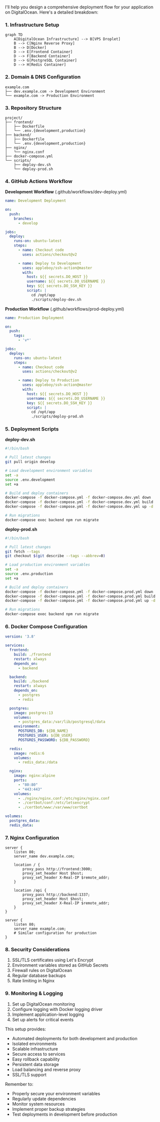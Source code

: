 I'll help you design a comprehensive deployment flow for your application on DigitalOcean. Here's a detailed breakdown:

### 1. Infrastructure Setup

```mermaid
graph TD
    A[DigitalOcean Infrastructure] --> B[VPS Droplet]
    B --> C[Nginx Reverse Proxy]
    B --> D[Docker]
    D --> E[Frontend Container]
    D --> F[Backend Container]
    D --> G[PostgreSQL Container]
    D --> H[Redis Container]
```

### 2. Domain & DNS Configuration
```plaintext
example.com
├── dev.example.com -> Development Environment
└── example.com -> Production Environment
```

### 3. Repository Structure
```
project/
├── frontend/
│   ├── Dockerfile
│   └── .env.{development,production}
├── backend/
│   ├── Dockerfile
│   └── .env.{development,production}
├── nginx/
│   └── nginx.conf
├── docker-compose.yml
└── scripts/
    ├── deploy-dev.sh
    └── deploy-prod.sh
```

### 4. GitHub Actions Workflow

**Development Workflow** (.github/workflows/dev-deploy.yml)
```yaml
name: Development Deployment

on:
  push:
    branches:
      - develop

jobs:
  deploy:
    runs-on: ubuntu-latest
    steps:
      - name: Checkout code
        uses: actions/checkout@v2

      - name: Deploy to Development
        uses: appleboy/ssh-action@master
        with:
          host: ${{ secrets.DO_HOST }}
          username: ${{ secrets.DO_USERNAME }}
          key: ${{ secrets.DO_SSH_KEY }}
          script: |
            cd /opt/app
            ./scripts/deploy-dev.sh
```

**Production Workflow** (.github/workflows/prod-deploy.yml)
```yaml
name: Production Deployment

on:
  push:
    tags:
      - 'v*'

jobs:
  deploy:
    runs-on: ubuntu-latest
    steps:
      - name: Checkout code
        uses: actions/checkout@v2

      - name: Deploy to Production
        uses: appleboy/ssh-action@master
        with:
          host: ${{ secrets.DO_HOST }}
          username: ${{ secrets.DO_USERNAME }}
          key: ${{ secrets.DO_SSH_KEY }}
          script: |
            cd /opt/app
            ./scripts/deploy-prod.sh
```

### 5. Deployment Scripts

**deploy-dev.sh**
```bash
#!/bin/bash

# Pull latest changes
git pull origin develop

# Load development environment variables
set -a
source .env.development
set +a

# Build and deploy containers
docker-compose -f docker-compose.yml -f docker-compose.dev.yml down
docker-compose -f docker-compose.yml -f docker-compose.dev.yml build
docker-compose -f docker-compose.yml -f docker-compose.dev.yml up -d

# Run migrations
docker-compose exec backend npm run migrate
```

**deploy-prod.sh**
```bash
#!/bin/bash

# Pull latest changes
git fetch --tags
git checkout $(git describe --tags --abbrev=0)

# Load production environment variables
set -a
source .env.production
set +a

# Build and deploy containers
docker-compose -f docker-compose.yml -f docker-compose.prod.yml down
docker-compose -f docker-compose.yml -f docker-compose.prod.yml build
docker-compose -f docker-compose.yml -f docker-compose.prod.yml up -d

# Run migrations
docker-compose exec backend npm run migrate
```

### 6. Docker Compose Configuration

```yaml
version: '3.8'

services:
  frontend:
    build: ./frontend
    restart: always
    depends_on:
      - backend

  backend:
    build: ./backend
    restart: always
    depends_on:
      - postgres
      - redis

  postgres:
    image: postgres:13
    volumes:
      - postgres_data:/var/lib/postgresql/data
    environment:
      POSTGRES_DB: ${DB_NAME}
      POSTGRES_USER: ${DB_USER}
      POSTGRES_PASSWORD: ${DB_PASSWORD}

  redis:
    image: redis:6
    volumes:
      - redis_data:/data

  nginx:
    image: nginx:alpine
    ports:
      - "80:80"
      - "443:443"
    volumes:
      - ./nginx/nginx.conf:/etc/nginx/nginx.conf
      - ./certbot/conf:/etc/letsencrypt
      - ./certbot/www:/var/www/certbot

volumes:
  postgres_data:
  redis_data:
```

### 7. Nginx Configuration

```nginx
server {
    listen 80;
    server_name dev.example.com;

    location / {
        proxy_pass http://frontend:3000;
        proxy_set_header Host $host;
        proxy_set_header X-Real-IP $remote_addr;
    }

    location /api {
        proxy_pass http://backend:1337;
        proxy_set_header Host $host;
        proxy_set_header X-Real-IP $remote_addr;
    }
}

server {
    listen 80;
    server_name example.com;
    # Similar configuration for production
}
```

### 8. Security Considerations

1. SSL/TLS certificates using Let's Encrypt
2. Environment variables stored as GitHub Secrets
3. Firewall rules on DigitalOcean
4. Regular database backups
5. Rate limiting in Nginx

### 9. Monitoring & Logging

1. Set up DigitalOcean monitoring
2. Configure logging with Docker logging driver
3. Implement application-level logging
4. Set up alerts for critical events

This setup provides:
- Automated deployments for both development and production
- Isolated environments
- Scalable infrastructure
- Secure access to services
- Easy rollback capability
- Persistent data storage
- Load balancing and reverse proxy
- SSL/TLS support

Remember to:
- Properly secure your environment variables
- Regularly update dependencies
- Monitor system resources
- Implement proper backup strategies
- Test deployments in development before production